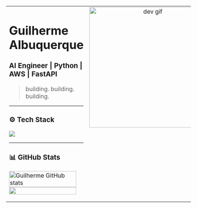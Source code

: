 <table>
  <tr>
    <td width="60%" valign="top">

<h1>Guilherme Albuquerque</h1>
<h3>AI Engineer | Python | AWS | FastAPI</h3>

> building. building. building.

---

### ⚙️ Tech Stack

<p>
  <img src="https://skillicons.dev/icons?i=python,fastapi,django,flask,vue,ts,aws,postgresql,redis,docker,linux,terraform&perline=6" />
</p>

---

### 📊 GitHub Stats

<p>  
  <img width="95%" src="https://github-readme-stats.vercel.app/api?username=Guilherme-Henrique-Leite&show_icons=true&count_private=true&hide_border=true&title_color=00ff99&icon_color=00ff99&text_color=c9d1d9&bg_color=0d1117" alt="Guilherme GitHub stats" /> 
  <br/>
  <img width="95%" src="https://github-readme-stats.vercel.app/api/top-langs/?username=Guilherme-Henrique-Leite&layout=compact&hide_border=true&title_color=00ff99&text_color=00ff99&bg_color=0d1117" />
</p>

</td>
    <td width="40%" valign="top" align="center">
      <img alt="dev gif" width="330" src="https://i.pinimg.com/originals/18/ee/0d/18ee0d711fc1b266e65f6a389966d65c.gif" />
    </td>
  </tr>
</table>
